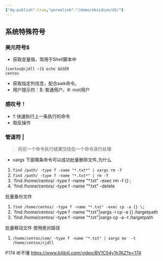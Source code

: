 ```yaml
---
{"dg-publish":true,"permalink":"/demo/obsidian/d2/"}
---
```


## 系统特殊符号
### 美元符号$
- 获取变量值，常用于Shell脚本中
```
[centos@cjdll ~]$ echo $USER
centos
```
- 获取指定列信息，配合awk命令。
- 用户提示符：$: 普通用户、#: root用户
### 感叹号！
- !! 快速执行上一条执行的命令
- 取反操作
### 管道符 |
>将前一个命令执行结果交给后一个命令进行处理
- xargs 
下面哪条命令可以成功批量删除文件,为什么
1. `find /path/ -type f -name "*.txt*" | xargs rm -f`
2. `find /path/ -type f -name "*.txt*" | rm -f `
3. `find /home/centos/ -type f -name "*.txt" -exec rm -f {} \;
4. `find /home/centos/ -type f -name "*.txt" -delete

批量备份文件
1. `find /home/centos/ -type f -name "*.txt" -exec cp -a {} \;`
2. `find /home/centos/ -type f -name "*.txt"|xargs -i cp -a {} /targetpath
3. `find /home/centos/ -type f -name "*.txt"|xargs cp -a -t /targetpath

批量移动文件 使用绝对路径
1. `/home/centos/com/ -type f -name "*.txt" | xargs mv  -t /home/centos/cjdll`

P174 听不懂 https://www.bilibili.com/video/BV1C54y1h7AZ?p=174



